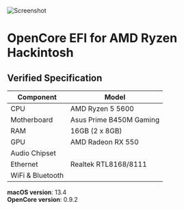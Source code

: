 ![Screenshot](/screenshot.png?raw=true)

# OpenCore EFI for AMD Ryzen Hackintosh 

## Verified Specification

| **Component**    | **Model**                                  |
| ---------------- | ------------------------------------------ |
| CPU              | AMD Ryzen 5 5600                  |
| Motherboard      | Asus Prime B450M Gaming                      |
| RAM              | 16GB (2 x 8GB)                            |
| GPU              | AMD Radeon RX 550                         |
| Audio Chipset    |                                            |
| Ethernet         | Realtek RTL8168/8111                       |
| WiFi & Bluetooth |                                            |

**macOS version**: 13.4 \
**OpenCore version**: 0.9.2
